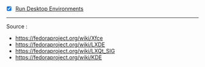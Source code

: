 - [x] [Run Desktop Environments](https://github.com/wahasa/Fedora/tree/main#run-desktop-environments)

---
Source : </br>
- https://fedoraproject.org/wiki/Xfce
- https://fedoraproject.org/wiki/LXDE
- https://fedoraproject.org/wiki/LXQt_SIG
- https://fedoraproject.org/wiki/KDE
